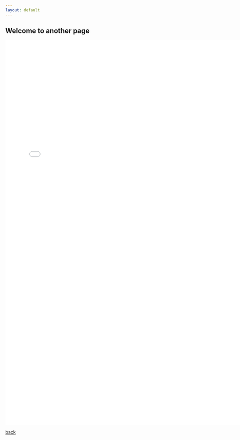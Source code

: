 ```yaml
---
layout: default
---
```


## Welcome to another page

<iframe src="/html/PKW_Neuzulassungen.html" height="1200px"  width="750px" style="border:none;"> </iframe>

[back](./)
